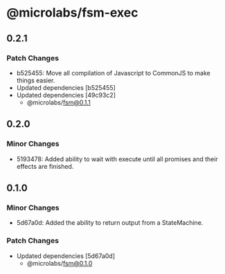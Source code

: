 # @microlabs/fsm-exec

## 0.2.1

### Patch Changes

- b525455: Move all compilation of Javascript to CommonJS to make things easier.
- Updated dependencies [b525455]
- Updated dependencies [49c93c2]
  - @microlabs/fsm@0.1.1

## 0.2.0

### Minor Changes

- 5193478: Added ability to wait with execute until all promises and their effects are finished.

## 0.1.0

### Minor Changes

- 5d67a0d: Added the ability to return output from a StateMachine.

### Patch Changes

- Updated dependencies [5d67a0d]
  - @microlabs/fsm@0.1.0
